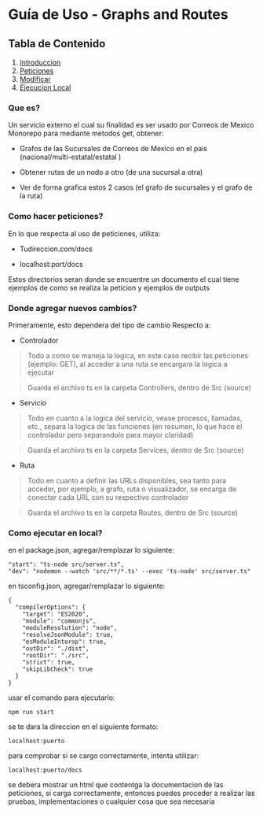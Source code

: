 
# Guía de Uso - Graphs and Routes

## Tabla de Contenido

1. [Introduccion](#que-es)
2. [Peticiones](#como-hacer-peticiones)
3. [Modificar](#donde-agregar-nuevos-cambios)
4. [Ejecucion Local](#como-ejecutar-en-local)

### Que es?

Un servicio externo el cual su finalidad es ser usado por Correos de Mexico Monorepo para mediante metodos get, obtener:

- Grafos de las Sucursales de Correos de Mexico en el pais (nacional/multi-estatal/estatal )

- Obtener rutas de un nodo a otro (de una sucursal a otra)

- Ver de forma grafica estos 2 casos (el grafo de sucursales y el grafo de la ruta)



### Como hacer peticiones?

En lo que respecta al uso de peticiones, utiliza:

- Tudireccion.com/docs

- localhost:port/docs

Estos directorios seran donde se encuentre un documento el cual tiene ejemplos de como se realiza la peticion y ejemplos de outputs



### Donde agregar nuevos cambios?

Primeramente, esto dependera del tipo de cambio
Respecto a:

- Controlador

>Todo a como se maneja la logica, en este caso recibir las peticiones (ejemplo: GET), al acceder a una ruta se encargara la logica a ejecutar

>Guarda el archivo ts en la carpeta Controllers, dentro de Src (source)

- Servicio

>Todo en cuanto a la logica del servicio, vease procesos, llamadas, etc., separa la logica de las funciones (en resumen, lo que hace el controlador pero separandolo para mayor claridad)

> Guarda el archivo ts en la carpeta Services, dentro de Src (source)

- Ruta

>Todo en cuanto a definir las URLs disponibles, sea tanto para acceder, por ejemplo, a grafo, ruta o visualizador, se encarga de conectar cada URL con su respectivo controlador

>Guarda el archivo ts en la carpeta Routes, dentro de Src (source)

### Como ejecutar en local?
en el package.json, agregar/remplazar lo siguiente:
```
"start": "ts-node src/server.ts",
"dev": "nodemon --watch 'src/**/*.ts' --exec 'ts-node' src/server.ts"
```

en tsconfig.json, agregar/remplazar lo siguiente:

```
{
  "compilerOptions": {
    "target": "ES2020",
    "module": "commonjs",
    "moduleResolution": "node",
    "resolveJsonModule": true,
    "esModuleInterop": true,
    "outDir": "./dist",
    "rootDir": "./src",
    "strict": true,
    "skipLibCheck": true
  }
}

```

usar el comando para ejecutarlo:
```
npm run start
```

se te dara la direccion en el siguiente formato:
```
localhost:puerto
```

para comprobar si se cargo correctamente, intenta utilizar:

```
localhost:puerto/docs
```
se debera mostrar un html que contentga la documentacion de las peticiones, si carga correctamente, entonces puedes proceder a realizar las pruebas, implementaciones o cualquier cosa que sea necesaria
